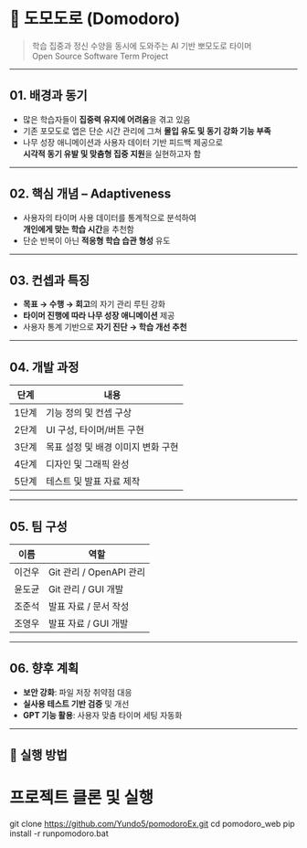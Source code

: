 # 🧘 도모도로 (Domodoro)

> 학습 집중과 정신 수양을 동시에 도와주는 AI 기반 뽀모도로 타이머  
> Open Source Software Term Project

---

## 01. 배경과 동기

- 많은 학습자들이 **집중력 유지에 어려움**을 겪고 있음  
- 기존 포모도로 앱은 단순 시간 관리에 그쳐 **몰입 유도 및 동기 강화 기능 부족**
- 나무 성장 애니메이션과 사용자 데이터 기반 피드백 제공으로  
  **시각적 동기 유발 및 맞춤형 집중 지원**을 실현하고자 함

---

## 02. 핵심 개념 – Adaptiveness

- 사용자의 타이머 사용 데이터를 통계적으로 분석하여  
  **개인에게 맞는 학습 시간**을 추천함
- 단순 반복이 아닌 **적응형 학습 습관 형성** 유도

---

## 03. 컨셉과 특징

- **목표 → 수행 → 회고**의 자기 관리 루틴 강화
- **타이머 진행에 따라 나무 성장 애니메이션** 제공
- 사용자 통계 기반으로 **자기 진단 → 학습 개선 추천**

---

## 04. 개발 과정

| 단계 | 내용 |
|------|------|
| 1단계 | 기능 정의 및 컨셉 구상 |
| 2단계 | UI 구성, 타이머/버튼 구현 |
| 3단계 | 목표 설정 및 배경 이미지 변화 구현 |
| 4단계 | 디자인 및 그래픽 완성 |
| 5단계 | 테스트 및 발표 자료 제작 |

---

## 05. 팀 구성

| 이름   | 역할                    |
|--------|-------------------------|
| 이건우 | Git 관리 / OpenAPI 관리 |
| 윤도균 | Git 관리 / GUI 개발     |
| 조준석 | 발표 자료 / 문서 작성   |
| 조영우 | 발표 자료 / GUI 개발    |

---

## 06. 향후 계획

- **보안 강화**: 파일 저장 취약점 대응  
- **실사용 테스트 기반 검증** 및 개선  
- **GPT 기능 활용**: 사용자 맞춤 타이머 세팅 자동화

---

## 🔧 실행 방법

# 프로젝트 클론 및 실행
git clone https://github.com/Yundo5/pomodoroEx.git
cd pomodoro_web
pip install -r runpomodoro.bat
